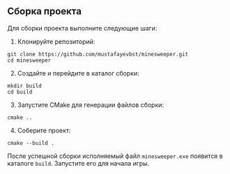 <h2>Сборка проекта</h2>

<p>Для сборки проекта выполните следующие шаги:</p>

<ol>
  <li>Клонируйте репозиторий:</li>
</ol>

<pre><code>git clone https://github.com/mustafayevbst/minesweeper.git
cd minesweeper
</code></pre>

<ol start="2">
  <li>Создайте и перейдите в каталог сборки:</li>
</ol>

<pre><code>mkdir build
cd build
</code></pre>

<ol start="3">
  <li>Запустите CMake для генерации файлов сборки:</li>
</ol>

<pre><code>cmake ..
</code></pre>

<ol start="4">
  <li>Соберите проект:</li>
</ol>

<pre><code>cmake --build .
</code></pre>

<p>После успешной сборки исполняемый файл <code>minesweeper.exe</code> появится в каталоге <code>build</code>. Запустите его для начала игры.</p>
